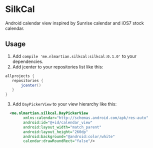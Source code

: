 # SilkCal
Android calendar view inspired by Sunrise calendar and iOS7 stock calendar.

Usage
-----

1. Add `compile 'me.nlmartian.silkcal:silkcal:0.1.0'` to your dependencies.
2. Add jcenter to your repositories list like this:

```groovy
allprojects {
   repositories {
       jcenter()
   }
}
```

3. Add `DayPickerView` to your view hierarchy like this:

```xml
  <me.nlmartian.silkcal.DayPickerView
        xmlns:calendar="http://schemas.android.com/apk/res-auto"
        android:id="@+id/calendar_view"
        android:layout_width="match_parent"
        android:layout_height="260dp"
        android:background="@android:color/white"
        calendar:drawRoundRect="false"/>
```
